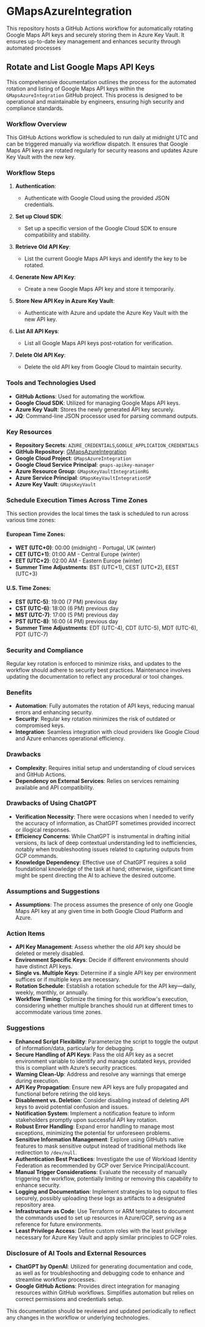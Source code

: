 # GMapsAzureIntegration
This repository hosts a GitHub Actions workflow for automatically rotating Google Maps API keys and securely storing them in Azure Key Vault. It ensures up-to-date key management and enhances security through automated processes

## Rotate and List Google Maps API Keys

This comprehensive documentation outlines the process for the automated rotation and listing of Google Maps API keys within the `GMapsAzureIntegration` GitHub project. This process is designed to be operational and maintainable by engineers, ensuring high security and compliance standards.

### Workflow Overview

This GitHub Actions workflow is scheduled to run daily at midnight UTC and can be triggered manually via workflow dispatch. It ensures that Google Maps API keys are rotated regularly for security reasons and updates Azure Key Vault with the new key.

### Workflow Steps

1. **Authentication**:
    - Authenticate with Google Cloud using the provided JSON credentials.

2. **Set up Cloud SDK**:
    - Set up a specific version of the Google Cloud SDK to ensure compatibility and stability.

3. **Retrieve Old API Key**:
    - List the current Google Maps API keys and identify the key to be rotated.

4. **Generate New API Key**:
    - Create a new Google Maps API key and store it temporarily.

5. **Store New API Key in Azure Key Vault**:
    - Authenticate with Azure and update the Azure Key Vault with the new API key.

6. **List All API Keys**:
    - List all Google Maps API keys post-rotation for verification.

7. **Delete Old API Key**:
    - Delete the old API key from Google Cloud to maintain security.

### Tools and Technologies Used

- **GitHub Actions**: Used for automating the workflow.
- **Google Cloud SDK**: Utilized for managing Google Maps API keys.
- **Azure Key Vault**: Stores the newly generated API key securely.
- **JQ**: Command-line JSON processor used for parsing command outputs.

### Key Resources
- **Repository Secrets**: `AZURE_CREDENTIALS`,`GOOGLE_APPLICATION_CREDENTIALS`
- **GitHub Repository**: [GMapsAzureIntegration](https://github.com/ArmaKeoN/GMapsAzureIntegration)
- **Google Cloud Project**: `GMapsAzureIntegration`
- **Google Cloud Service Principal**: `gmaps-apikey-manager`
- **Azure Resource Group**: `GMapsKeyVaultIntegrationRG`
- **Azure Service Principal**: `GMapsKeyVaultIntegrationSP`
- **Azure Key Vault**: `GMapsKeyVault`

### Schedule Execution Times Across Time Zones

This section provides the local times the task is scheduled to run across various time zones:

#### European Time Zones:
- **WET (UTC+0)**: 00:00 (midnight) - Portugal, UK (winter)
- **CET (UTC+1)**: 01:00 AM - Central Europe (winter)
- **EET (UTC+2)**: 02:00 AM - Eastern Europe (winter)
- **Summer Time Adjustments**: BST (UTC+1), CEST (UTC+2), EEST (UTC+3)

#### U.S. Time Zones:
- **EST (UTC-5)**: 19:00 (7 PM) previous day
- **CST (UTC-6)**: 18:00 (6 PM) previous day
- **MST (UTC-7)**: 17:00 (5 PM) previous day
- **PST (UTC-8)**: 16:00 (4 PM) previous day
- **Summer Time Adjustments**: EDT (UTC-4), CDT (UTC-5), MDT (UTC-6), PDT (UTC-7)

### Security and Compliance

Regular key rotation is enforced to minimize risks, and updates to the workflow should adhere to security best practices. Maintenance involves updating the documentation to reflect any procedural or tool changes.

### Benefits

- **Automation**: Fully automates the rotation of API keys, reducing manual errors and enhancing security.
- **Security**: Regular key rotation minimizes the risk of outdated or compromised keys.
- **Integration**: Seamless integration with cloud providers like Google Cloud and Azure enhances operational efficiency.

### Drawbacks

- **Complexity**: Requires initial setup and understanding of cloud services and GitHub Actions.
- **Dependency on External Services**: Relies on services remaining available and API compatibility.

### Drawbacks of Using ChatGPT

- **Verification Necessity**: There were occasions when I needed to verify the accuracy of information, as ChatGPT sometimes provided incorrect or illogical responses.
- **Efficiency Concerns**: While ChatGPT is instrumental in drafting initial versions, its lack of deep contextual understanding led to inefficiencies, notably when troubleshooting issues related to capturing outputs from GCP commands.
- **Knowledge Dependency**: Effective use of ChatGPT requires a solid foundational knowledge of the task at hand; otherwise, significant time might be spent directing the AI to achieve the desired outcome.

### Assumptions and Suggestions

- **Assumptions**: The process assumes the presence of only one Google Maps API key at any given time in both Google Cloud Platform and Azure.

### Action Items

- **API Key Management**: Assess whether the old API key should be deleted or merely disabled.
- **Environment Specific Keys**: Decide if different environments should have distinct API keys.
- **Single vs. Multiple Keys**: Determine if a single API key per environment suffices or if multiple keys are necessary.
- **Rotation Schedule**: Establish a rotation schedule for the API key—daily, weekly, monthly, or annually.
- **Workflow Timing**: Optimize the timing for this workflow's execution, considering whether multiple branches should run at different times to accommodate various time zones.

### Suggestions

- **Enhanced Script Flexibility**: Parameterize the script to toggle the output of information/data, particularly for debugging.
- **Secure Handling of API Keys**: Pass the old API key as a secret environment variable to identify and manage outdated keys, provided this is compliant with Azure’s security practices.
- **Warning Clean-Up**: Address and resolve any warnings that emerge during execution.
- **API Key Propagation**: Ensure new API keys are fully propagated and functional before retiring the old keys.
- **Disablement vs. Deletion**: Consider disabling instead of deleting API keys to avoid potential confusion and issues.
- **Notification System**: Implement a notification feature to inform stakeholders promptly upon successful API key rotation.
- **Robust Error Handling**: Expand error handling to manage most exceptions, minimizing the potential for unforeseen problems.
- **Sensitive Information Management**: Explore using GitHub’s native features to mask sensitive output instead of traditional methods like redirection to `/dev/null`.
- **Authentication Best Practices**: Investigate the use of Workload Identity Federation as recommended by GCP over Service Principal/Account.
- **Manual Trigger Considerations**: Evaluate the necessity of manually triggering the workflow, potentially limiting or removing this capability to enhance security.
- **Logging and Documentation**: Implement strategies to log output to files securely, possibly uploading these logs as artifacts to a designated repository area.
- **Infrastructure as Code**: Use Terraform or ARM templates to document the commands used to set up resources in Azure/GCP, serving as a reference for future environments.
- **Least Privilege Access**: Define custom roles with the least privilege necessary for Azure Key Vault and apply similar principles to GCP roles.

### Disclosure of AI Tools and External Resources

- **ChatGPT by OpenAI**: Utilized for generating documentation and code, as well as for troubleshooting and debugging code to enhance and streamline workflow processes.
- **Google GitHub Actions**: Provides direct integration for managing resources within GitHub workflows. Simplifies automation but relies on correct permissions and credentials setup.

This documentation should be reviewed and updated periodically to reflect any changes in the workflow or underlying technologies.